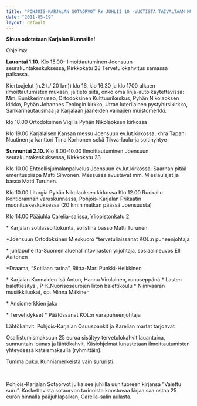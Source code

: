 ```yaml
---
title: "POHJOIS-KARJALAN SOTAORVOT RY JUHLII 10 -VUOTISTA TAIVALTAAN MUSIIKKIDRAAMAKONSERTILLA"
date: "2011-05-19"
layout: default
---
```


**Sinua odotetaan Karjalan Kunnaille!**

Ohjelma:

**Lauantai 1.10.** Klo 15.00- Ilmoittautuminen Joensuun seurakuntakeskuksessa, Kirkkokatu 28 Tervetulokahvitus samassa paikassa.

Kiertoajelut (n.2 t./ 20 km)) klo 16, klo 16.30 ja klo 1700 alkaen ilmoittautumisten mukaan, ja tieto siitä, onko oma linja-auto käytettävissä: Mm. Bunkkerimuseo, Ortodoksinen Kulttuurikeskus, Pyhän Nikolaoksen kirkko, Pyhän Johannes Teologin kirkko, Utran luterilainen pystyhirsikirkko, Sankarihautausmaa ja Karjalaan jääneiden vainajien muistomerkki.

klo 18.00 Ortodoksinen Vigilia Pyhän Nikolaoksen kirkossa

Klo 19.00 Karjalaisen Kansan messu Joensuun ev.lut.kirkossa, khra Tapani Nuutinen ja kanttori Tiina Korhonen sekä Tikva-laulu-ja soitinyhtye

**Sunnuntai 2.10.** Klo 8.00-10.00 Ilmoittautuminen Joensuun seurakuntakeskuksessa, Kirkkokatu 28

Klo 10.00 Ehtoollisjumalanpalvelus Joensuun ev.lut.kirkossa. Saarnan pitää emerituspiispa Matti Sihvonen. Messussa avustavat mm. Mieslaulajat ja basso Matti Turunen.

Klo 10.00 Liturgia Pyhän Nikolaoksen kirkossa Klo 12.00 Ruokailu Kontiorannan varuskunnassa, Pohjois-Karjalan Prikaatin muonituskeskuksessa (20 km:n matkan päässä Joensuusta)

Klo 14.00 Pääjuhla Carelia-salissa, Yliopistonkatu 2

\* Karjalan sotilassoittokunta, solistina basso Matti Turunen

\*Joensuun Ortodoksinen Mieskuoro \*tervetuliaissanat KOL:n puheenjohtaja

\* juhlapuhe Itä-Suomen aluehallintoviraston ylijohtaja, sosiaalineuvos Elli Aaltonen

\*Draama, ”Sotilaan tarina”, Riitta-Mari Punkki-Heikkinen

\* Karjalan Kunnaiden Isä Anton, Hannu Virolainen, runoseppänä \* Lasten balettiesitys , P-K.Nuorisoseurojen liiton balettikoulu \* Niinivaaran musiikkiluokat, op. Minna Mäkinen

\* Ansiomerkkien jako

\* Tervehdykset \* Päätössanat KOL:n varapuheenjohtaja

Lähtökahvit: Pohjois-Karjalan Osuuspankit ja Karelian martat tarjoavat

Osallistumismaksuun 25 euroa sisältyy tervetulokahvit lauantaina, sunnuntain lounas ja lähtökahvit. Käsiohjelmat lunastetaan ilmoittautumisten yhteydessä käteismaksulla (ryhmittäin).

Tumma puku. Kunniamerkeistä vain sururisti.

 

Pohjois-Karjalan Sotaorvot julkaisee juhlilla uunituoreen kirjansa ”Vaiettu suru”. Koskettavista sotaorvon tarinoista koostuvaa kirjaa saa ostaa 25 euron hinnalla pääjuhlapaikan, Carelia-salin aulasta.
